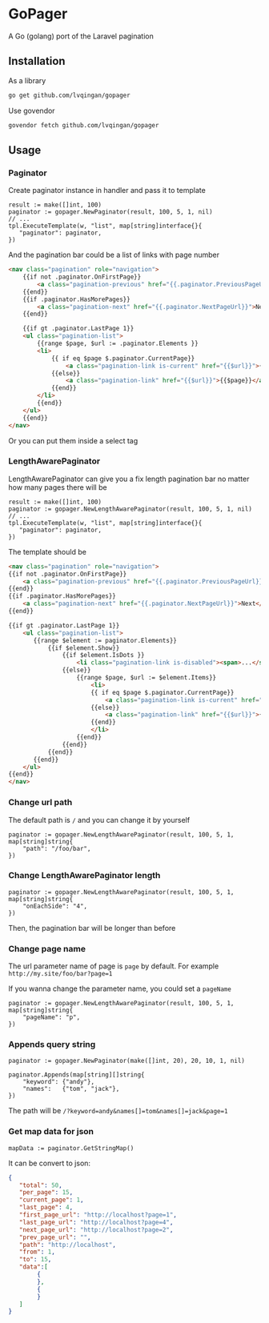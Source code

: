 # GoPager

A Go (golang) port of the Laravel pagination

## Installation

As a library

```bash
go get github.com/lvqingan/gopager
```

Use govendor

```bash
govendor fetch github.com/lvqingan/gopager
```

## Usage

### Paginator

Create paginator instance in handler and pass it to template
```golang
result := make([]int, 100)
paginator := gopager.NewPaginator(result, 100, 5, 1, nil)
// ...
tpl.ExecuteTemplate(w, "list", map[string]interface{}{
   "paginator": paginator,
})
```

And the pagination bar could be a list of links with page number
```html
<nav class="pagination" role="navigation">
    {{if not .paginator.OnFirstPage}}
        <a class="pagination-previous" href="{{.paginator.PreviousPageUrl}}">Previous</a>
    {{end}}
    {{if .paginator.HasMorePages}}
        <a class="pagination-next" href="{{.paginator.NextPageUrl}}">Next</a>
    {{end}}

    {{if gt .paginator.LastPage 1}}
    <ul class="pagination-list">
        {{range $page, $url := .paginator.Elements }}
        <li>
            {{ if eq $page $.paginator.CurrentPage}}
                <a class="pagination-link is-current" href="{{$url}}">{{$page}}</a>
            {{else}}
                <a class="pagination-link" href="{{$url}}">{{$page}}</a>
            {{end}}
        </li>
        {{end}}
    </ul>
    {{end}}
</nav>
```
Or you can put them inside a select tag

### LengthAwarePaginator

LengthAwarePaginator can give you a fix length pagination bar no matter how many pages there will be

```golang
result := make([]int, 100)
paginator := gopager.NewLengthAwarePaginator(result, 100, 5, 1, nil)
// ...
tpl.ExecuteTemplate(w, "list", map[string]interface{}{
   "paginator": paginator,
})
```

The template should be
```html
<nav class="pagination" role="navigation">
{{if not .paginator.OnFirstPage}}
    <a class="pagination-previous" href="{{.paginator.PreviousPageUrl}}">Previous</a>
{{end}}
{{if .paginator.HasMorePages}}
    <a class="pagination-next" href="{{.paginator.NextPageUrl}}">Next</a>
{{end}}

{{if gt .paginator.LastPage 1}}
    <ul class="pagination-list">
       {{range $element := paginator.Elements}}
           {{if $element.Show}}
               {{if $element.IsDots }}
                   <li class="pagination-link is-disabled"><span>...</span></li>
               {{else}}
                   {{range $page, $url := $element.Items}}
                       <li>
                       {{ if eq $page $.paginator.CurrentPage}}
                           <a class="pagination-link is-current" href="{{$url}}">{{$page}}</a>
                       {{else}}
                           <a class="pagination-link" href="{{$url}}">{{$page}}</a>
                       {{end}}
                       </li>
                   {{end}}
               {{end}}
           {{end}}
       {{end}}
    </ul>
{{end}}
</nav>
```

### Change url path

The default path is `/` and you can change it by yourself

```golang
paginator := gopager.NewLengthAwarePaginator(result, 100, 5, 1, map[string]string{
    "path": "/foo/bar",
})
```

### Change LengthAwarePaginator length

```golang
paginator := gopager.NewLengthAwarePaginator(result, 100, 5, 1, map[string]string{
    "onEachSide": "4",
})
```

Then, the pagination bar will be longer than before

### Change page name

The url parameter name of page is `page` by default. For example `http://my.site/foo/bar?page=1`

If you wanna change the parameter name, you could set a `pageName`

```golang
paginator := gopager.NewLengthAwarePaginator(result, 100, 5, 1, map[string]string{
    "pageName": "p",
})
```
### Appends query string

```golang
paginator := gopager.NewPaginator(make([]int, 20), 20, 10, 1, nil)

paginator.Appends(map[string][]string{
    "keyword": {"andy"},
    "names":   {"tom", "jack"},
})
```

The path will be `/?keyword=andy&names[]=tom&names[]=jack&page=1`

### Get map data for json

```golang
mapData := paginator.GetStringMap()
```

It can be convert to json:

```json
{
   "total": 50,
   "per_page": 15,
   "current_page": 1,
   "last_page": 4,
   "first_page_url": "http://localhost?page=1",
   "last_page_url": "http://localhost?page=4",
   "next_page_url": "http://localhost?page=2",
   "prev_page_url": "",
   "path": "http://localhost",
   "from": 1,
   "to": 15,
   "data":[
        {
        },
        {
        }
   ]
}
```